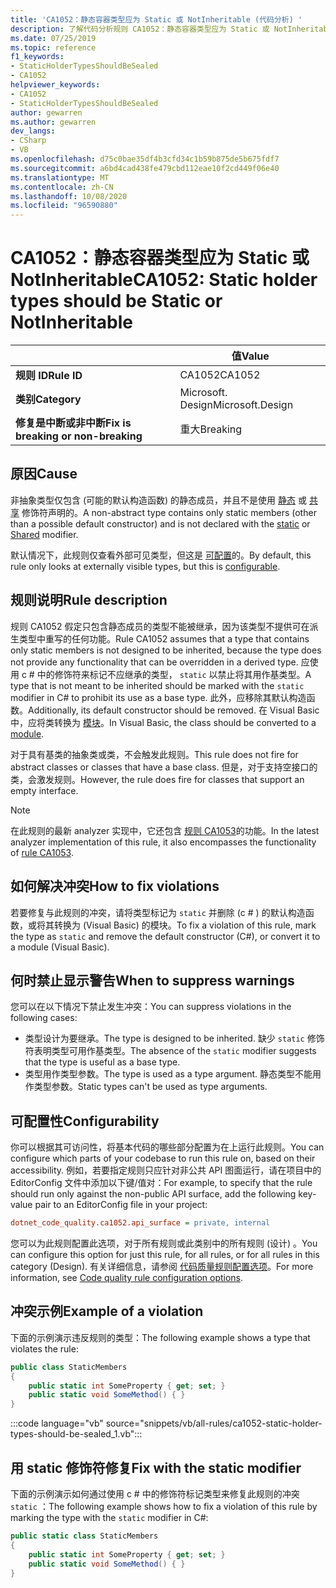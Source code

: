```yaml
---
title: 'CA1052：静态容器类型应为 Static 或 NotInheritable (代码分析) '
description: 了解代码分析规则 CA1052：静态容器类型应为 Static 或 NotInheritable
ms.date: 07/25/2019
ms.topic: reference
f1_keywords:
- StaticHolderTypesShouldBeSealed
- CA1052
helpviewer_keywords:
- CA1052
- StaticHolderTypesShouldBeSealed
author: gewarren
ms.author: gewarren
dev_langs:
- CSharp
- VB
ms.openlocfilehash: d75c0bae35df4b3cfd34c1b59b875de5b675fdf7
ms.sourcegitcommit: a6bd4cad438fe479cbd112eae10f2cd449f06e40
ms.translationtype: MT
ms.contentlocale: zh-CN
ms.lasthandoff: 10/08/2020
ms.locfileid: "96590880"
---
```

# <a name="ca1052-static-holder-types-should-be-static-or-notinheritable"></a><span data-ttu-id="6cb85-103">CA1052：静态容器类型应为 Static 或 NotInheritable</span><span class="sxs-lookup"><span data-stu-id="6cb85-103">CA1052: Static holder types should be Static or NotInheritable</span></span>

| | <span data-ttu-id="6cb85-104">值</span><span class="sxs-lookup"><span data-stu-id="6cb85-104">Value</span></span> |
|-|-|
| <span data-ttu-id="6cb85-105">**规则 ID**</span><span class="sxs-lookup"><span data-stu-id="6cb85-105">**Rule ID**</span></span> |<span data-ttu-id="6cb85-106">CA1052</span><span class="sxs-lookup"><span data-stu-id="6cb85-106">CA1052</span></span>|
| <span data-ttu-id="6cb85-107">**类别**</span><span class="sxs-lookup"><span data-stu-id="6cb85-107">**Category**</span></span> |<span data-ttu-id="6cb85-108">Microsoft. Design</span><span class="sxs-lookup"><span data-stu-id="6cb85-108">Microsoft.Design</span></span>|
| <span data-ttu-id="6cb85-109">**修复是中断或非中断**</span><span class="sxs-lookup"><span data-stu-id="6cb85-109">**Fix is breaking or non-breaking**</span></span> |<span data-ttu-id="6cb85-110">重大</span><span class="sxs-lookup"><span data-stu-id="6cb85-110">Breaking</span></span>|

## <a name="cause"></a><span data-ttu-id="6cb85-111">原因</span><span class="sxs-lookup"><span data-stu-id="6cb85-111">Cause</span></span>

<span data-ttu-id="6cb85-112">非抽象类型仅包含 (可能的默认构造函数) 的静态成员，并且不是使用 [静态](../../../csharp/language-reference/keywords/static.md) 或 [共享](../../../visual-basic/language-reference/modifiers/shared.md) 修饰符声明的。</span><span class="sxs-lookup"><span data-stu-id="6cb85-112">A non-abstract type contains only static members (other than a possible default constructor) and is not declared with the [static](../../../csharp/language-reference/keywords/static.md) or [Shared](../../../visual-basic/language-reference/modifiers/shared.md) modifier.</span></span>

<span data-ttu-id="6cb85-113">默认情况下，此规则仅查看外部可见类型，但这是 [可配置](#configurability)的。</span><span class="sxs-lookup"><span data-stu-id="6cb85-113">By default, this rule only looks at externally visible types, but this is [configurable](#configurability).</span></span>

## <a name="rule-description"></a><span data-ttu-id="6cb85-114">规则说明</span><span class="sxs-lookup"><span data-stu-id="6cb85-114">Rule description</span></span>

<span data-ttu-id="6cb85-115">规则 CA1052 假定只包含静态成员的类型不能被继承，因为该类型不提供可在派生类型中重写的任何功能。</span><span class="sxs-lookup"><span data-stu-id="6cb85-115">Rule CA1052 assumes that a type that contains only static members is not designed to be inherited, because the type does not provide any functionality that can be overridden in a derived type.</span></span> <span data-ttu-id="6cb85-116">应使用 c # 中的修饰符来标记不应继承的类型， `static` 以禁止将其用作基类型。</span><span class="sxs-lookup"><span data-stu-id="6cb85-116">A type that is not meant to be inherited should be marked with the `static` modifier in C# to prohibit its use as a base type.</span></span> <span data-ttu-id="6cb85-117">此外，应移除其默认构造函数。</span><span class="sxs-lookup"><span data-stu-id="6cb85-117">Additionally, its default constructor should be removed.</span></span> <span data-ttu-id="6cb85-118">在 Visual Basic 中，应将类转换为 [模块](../../../visual-basic/language-reference/statements/module-statement.md)。</span><span class="sxs-lookup"><span data-stu-id="6cb85-118">In Visual Basic, the class should be converted to a [module](../../../visual-basic/language-reference/statements/module-statement.md).</span></span>

<span data-ttu-id="6cb85-119">对于具有基类的抽象类或类，不会触发此规则。</span><span class="sxs-lookup"><span data-stu-id="6cb85-119">This rule does not fire for abstract classes or classes that have a base class.</span></span> <span data-ttu-id="6cb85-120">但是，对于支持空接口的类，会激发规则。</span><span class="sxs-lookup"><span data-stu-id="6cb85-120">However, the rule does fire for classes that support an empty interface.</span></span>

> [!NOTE]
> <span data-ttu-id="6cb85-121">在此规则的最新 analyzer 实现中，它还包含 [规则 CA1053](ca1053.md)的功能。</span><span class="sxs-lookup"><span data-stu-id="6cb85-121">In the latest analyzer implementation of this rule, it also encompasses the functionality of [rule CA1053](ca1053.md).</span></span>

## <a name="how-to-fix-violations"></a><span data-ttu-id="6cb85-122">如何解决冲突</span><span class="sxs-lookup"><span data-stu-id="6cb85-122">How to fix violations</span></span>

<span data-ttu-id="6cb85-123">若要修复与此规则的冲突，请将类型标记为 `static` 并删除 (c # ) 的默认构造函数，或将其转换为 (Visual Basic) 的模块。</span><span class="sxs-lookup"><span data-stu-id="6cb85-123">To fix a violation of this rule, mark the type as `static` and remove the default constructor (C#), or convert it to a module (Visual Basic).</span></span>

## <a name="when-to-suppress-warnings"></a><span data-ttu-id="6cb85-124">何时禁止显示警告</span><span class="sxs-lookup"><span data-stu-id="6cb85-124">When to suppress warnings</span></span>

<span data-ttu-id="6cb85-125">您可以在以下情况下禁止发生冲突：</span><span class="sxs-lookup"><span data-stu-id="6cb85-125">You can suppress violations in the following cases:</span></span>

- <span data-ttu-id="6cb85-126">类型设计为要继承。</span><span class="sxs-lookup"><span data-stu-id="6cb85-126">The type is designed to be inherited.</span></span> <span data-ttu-id="6cb85-127">缺少 `static` 修饰符表明类型可用作基类型。</span><span class="sxs-lookup"><span data-stu-id="6cb85-127">The absence of the `static` modifier suggests that the type is useful as a base type.</span></span>
- <span data-ttu-id="6cb85-128">类型用作类型参数。</span><span class="sxs-lookup"><span data-stu-id="6cb85-128">The type is used as a type argument.</span></span> <span data-ttu-id="6cb85-129">静态类型不能用作类型参数。</span><span class="sxs-lookup"><span data-stu-id="6cb85-129">Static types can't be used as type arguments.</span></span>

## <a name="configurability"></a><span data-ttu-id="6cb85-130">可配置性</span><span class="sxs-lookup"><span data-stu-id="6cb85-130">Configurability</span></span>

<span data-ttu-id="6cb85-131">你可以根据其可访问性，将基本代码的哪些部分配置为在上运行此规则。</span><span class="sxs-lookup"><span data-stu-id="6cb85-131">You can configure which parts of your codebase to run this rule on, based on their accessibility.</span></span> <span data-ttu-id="6cb85-132">例如，若要指定规则只应针对非公共 API 图面运行，请在项目中的 EditorConfig 文件中添加以下键/值对：</span><span class="sxs-lookup"><span data-stu-id="6cb85-132">For example, to specify that the rule should run only against the non-public API surface, add the following key-value pair to an EditorConfig file in your project:</span></span>

```ini
dotnet_code_quality.ca1052.api_surface = private, internal
```

<span data-ttu-id="6cb85-133">您可以为此规则配置此选项，对于所有规则或此类别中的所有规则 (设计) 。</span><span class="sxs-lookup"><span data-stu-id="6cb85-133">You can configure this option for just this rule, for all rules, or for all rules in this category (Design).</span></span> <span data-ttu-id="6cb85-134">有关详细信息，请参阅 [代码质量规则配置选项](../code-quality-rule-options.md)。</span><span class="sxs-lookup"><span data-stu-id="6cb85-134">For more information, see [Code quality rule configuration options](../code-quality-rule-options.md).</span></span>

## <a name="example-of-a-violation"></a><span data-ttu-id="6cb85-135">冲突示例</span><span class="sxs-lookup"><span data-stu-id="6cb85-135">Example of a violation</span></span>

<span data-ttu-id="6cb85-136">下面的示例演示违反规则的类型：</span><span class="sxs-lookup"><span data-stu-id="6cb85-136">The following example shows a type that violates the rule:</span></span>

```csharp
public class StaticMembers
{
    public static int SomeProperty { get; set; }
    public static void SomeMethod() { }
}
```

:::code language="vb" source="snippets/vb/all-rules/ca1052-static-holder-types-should-be-sealed_1.vb":::

## <a name="fix-with-the-static-modifier"></a><span data-ttu-id="6cb85-137">用 static 修饰符修复</span><span class="sxs-lookup"><span data-stu-id="6cb85-137">Fix with the static modifier</span></span>

<span data-ttu-id="6cb85-138">下面的示例演示如何通过使用 c # 中的修饰符标记类型来修复此规则的冲突 `static` ：</span><span class="sxs-lookup"><span data-stu-id="6cb85-138">The following example shows how to fix a violation of this rule by marking the type with the `static` modifier in C#:</span></span>

```csharp
public static class StaticMembers
{
    public static int SomeProperty { get; set; }
    public static void SomeMethod() { }
}
```
